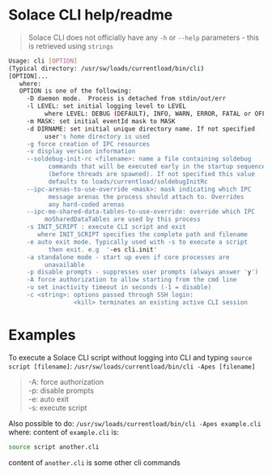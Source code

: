 # Solace CLI help/readme
> Solace CLI does not officially have any `-h` or `--help` parameters - this is retrieved using `strings`
```bash
Usage: cli [OPTION]
(Typical directory: /usr/sw/loads/currentload/bin/cli)
[OPTION]...
   where:
   OPTION is one of the following:
     -D daemon mode.  Process is detached from stdin/out/err
     -l LEVEL: set initial logging level to LEVEL
          where LEVEL: DEBUG (DEFAULT), INFO, WARN, ERROR, FATAL or OFF
     -m MASK: set initial eventId mask to MASK
     -d DIRNAME: set initial unique directory name. If not specified
          user's home directory is used
     -g force creation of IPC resources
     -v display version information
     --soldebug-init-rc <filename>: name a file containing soldebug
           commands that will be executed early in the startup sequence
           (before threads are spawned). If not specified this value
           defaults to loads/currentload/soldebugInitRc
     --ipc-arenas-to-use-override <mask>: mask indicating which IPC
           message arenas the process should attach to. Overrides
           any hard-coded arenas
     --ipc-mo-shared-data-tables-to-use-override: override which IPC
          moSharedDataTables are used by this process
     -s INIT_SCRIPT : execute CLI script and exit
        where INIT_SCRIPT specifies the complete path and filename
     -e auto exit mode. Typically used with -s to execute a script
           then exit. e.g  '-es cli.init'
     -a standalone mode - start up even if core processes are
          unavailable
     -p disable prompts - suppresses user prompts (always answer 'y')
     -A force authorization to allow starting from the cmd line
     -u set inactivity timeout in seconds (-1 = disable)
     -c <string>: options passed through SSH login:
                  <kill> terminates an existing active CLI session
```

# Examples
To execute a Solace CLI script without logging into CLI and typing `source script [filename]`:
`/usr/sw/loads/currentload/bin/cli -Apes [filename]`
> -A: force authorization <br>
> -p: disable prompts <br>
> -e: auto exit <br>
> -s: execute script <br>

Also possible to do:
`/usr/sw/loads/currentload/bin/cli -Apes example.cli` where:
content of `example.cli` is:
```bash
source script another.cli
```
content of `another.cli` is some other cli commands
